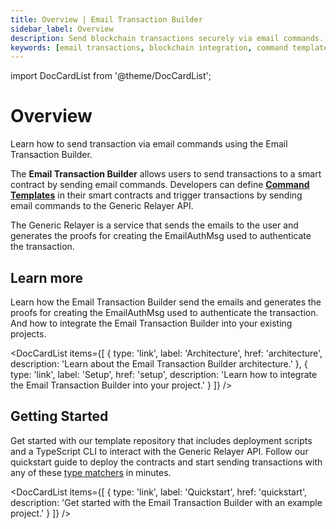 ```yaml
---
title: Overview | Email Transaction Builder
sidebar_label: Overview
description: Send blockchain transactions securely via email commands. Learn about ZK Email's transaction builder, command templates, and the Generic Relayer API for email-based smart contract interactions.
keywords: [email transactions, blockchain integration, command templates, Generic Relayer, smart contracts, email authentication, ZK proofs, transaction builder, web3 integration, email commands]
---
```


import DocCardList from '@theme/DocCardList';

# Overview

<div style={{fontSize: '1.2em'}}>
Learn how to send transaction via email commands using the Email Transaction Builder.
</div>

The **Email Transaction Builder** allows users to send transactions to a smart contract by sending email commands. Developers can define [**Command Templates**](/email-tx-builder/architecture/command-templates) in their smart contracts and trigger transactions by sending email commands to the Generic Relayer API.

The Generic Relayer is a service that sends the emails to the user and generates the proofs for creating the EmailAuthMsg used to authenticate the transaction.

## Learn more

Learn how the Email Transaction Builder send the emails and generates the proofs for creating the EmailAuthMsg used to authenticate the transaction. And how to integrate the Email Transaction Builder into your existing projects.

<DocCardList 
  items={[
    {
      type: 'link',
      label: 'Architecture',
      href: 'architecture',
      description: 'Learn about the Email Transaction Builder architecture.'
    },
    {
      type: 'link',
      label: 'Setup',
      href:  'setup',
      description: 'Learn how to integrate the Email Transaction Builder into your project.'
    }
  ]}
/>


## Getting Started

Get started with our template repository that includes deployment scripts and a TypeScript CLI to interact with the Generic Relayer API. Follow our quickstart guide to deploy the contracts and start sending transactions with any of these [type matchers](/email-tx-builder/architecture/command-templates#available-type-matchers) in minutes.


<DocCardList 
  items={[
    {
      type: 'link',
      label: 'Quickstart',
      href: 'quickstart',
      description: 'Get started with the Email Transaction Builder with an example project.'
    }
  ]}
/>
